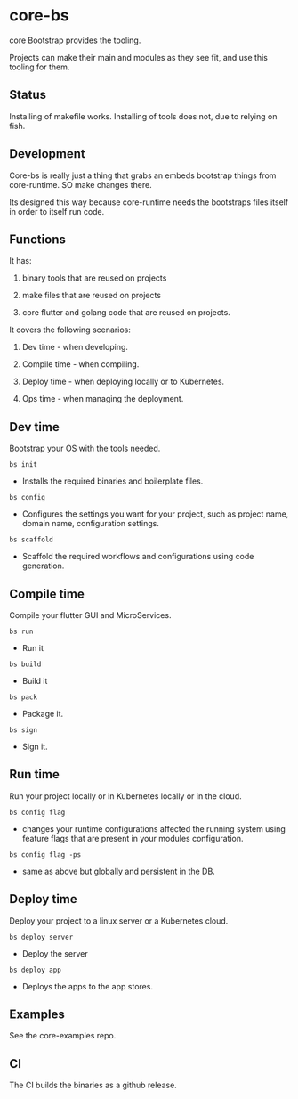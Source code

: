 # core-bs

core Bootstrap provides the tooling.

Projects can make their main and modules as they see fit, and use this tooling for them.

## Status

Installing of makefile works.
Installing of tools does not, due to relying on fish.


## Development

Core-bs is really just a thing that grabs an embeds bootstrap things from core-runtime. SO make changes there.

Its designed this way because core-runtime needs the bootstraps files itself in order to itself run code.


## Functions

It has:

1. binary tools that are reused on projects

2. make files that are reused on projects

3. core flutter and golang code that are reused on projects.

It covers the following scenarios:

1. Dev time - when developing.

2. Compile time - when compiling.

3. Deploy time - when deploying locally or to Kubernetes.

4. Ops time - when managing the deployment.


## Dev time

Bootstrap your OS with the tools needed.

``` bs init ```

- Installs the required binaries and boilerplate files.


``` bs config ```

- Configures the settings you want for your project, such as project name, domain name, configuration settings.


``` bs scaffold ```

- Scaffold the required workflows and configurations using code generation.


## Compile time

Compile your flutter GUI and MicroServices.

``` bs run ```

- Run it

``` bs build ```

- Build it

``` bs pack ```

- Package it.

``` bs sign ```

- Sign it.

## Run time

Run your project locally or in Kubernetes locally or in the cloud.

``` bs config flag ```

- changes your runtime configurations affected the running system using feature flags that are present in your modules configuration.

``` bs config flag -ps ```

- same as above but globally and persistent in the DB.

## Deploy time

Deploy your project to a linux server or a Kubernetes cloud.

``` bs deploy server ```

- Deploy the server

``` bs deploy app ```

- Deploys the apps to the app stores.


## Examples

See the core-examples repo.

## CI

The CI builds the binaries as a github release.